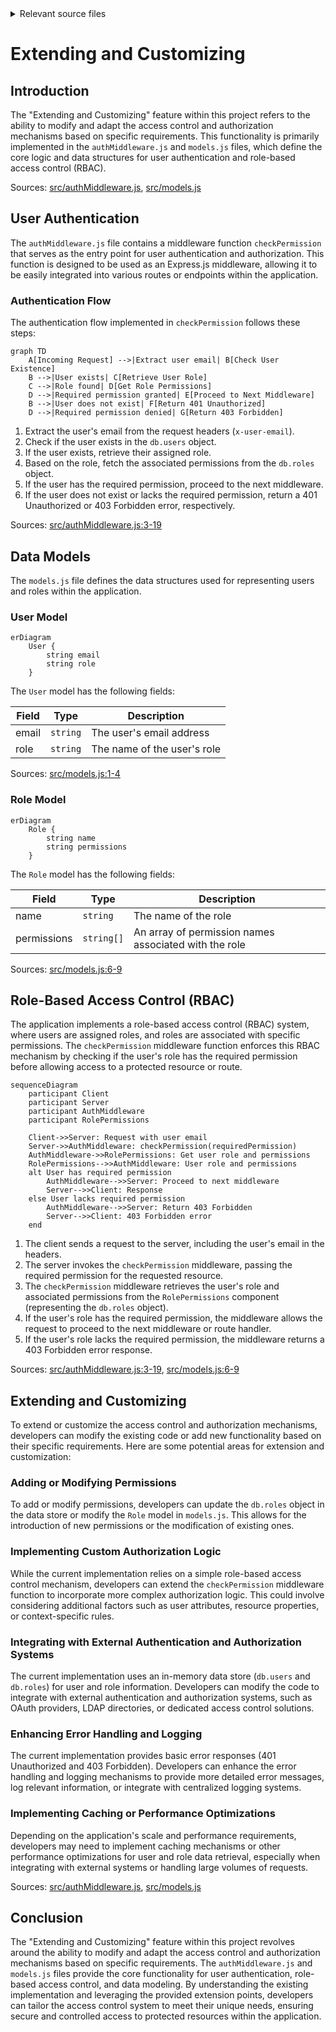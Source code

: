 <details>
<summary>Relevant source files</summary>

The following files were used as context for generating this wiki page:

- [src/authMiddleware.js](https://github.com/aanickode/access-control-service/blob/main/src/authMiddleware.js)
- [src/models.js](https://github.com/aanickode/access-control-service/blob/main/src/models.js)
</details>

# Extending and Customizing

## Introduction

The "Extending and Customizing" feature within this project refers to the ability to modify and adapt the access control and authorization mechanisms based on specific requirements. This functionality is primarily implemented in the `authMiddleware.js` and `models.js` files, which define the core logic and data structures for user authentication and role-based access control (RBAC).

Sources: [src/authMiddleware.js](), [src/models.js]()

## User Authentication

The `authMiddleware.js` file contains a middleware function `checkPermission` that serves as the entry point for user authentication and authorization. This function is designed to be used as an Express.js middleware, allowing it to be easily integrated into various routes or endpoints within the application.

### Authentication Flow

The authentication flow implemented in `checkPermission` follows these steps:

```mermaid
graph TD
    A[Incoming Request] -->|Extract user email| B[Check User Existence]
    B -->|User exists| C[Retrieve User Role]
    C -->|Role found| D[Get Role Permissions]
    D -->|Required permission granted| E[Proceed to Next Middleware]
    B -->|User does not exist| F[Return 401 Unauthorized]
    D -->|Required permission denied| G[Return 403 Forbidden]
```

1. Extract the user's email from the request headers (`x-user-email`).
2. Check if the user exists in the `db.users` object.
3. If the user exists, retrieve their assigned role.
4. Based on the role, fetch the associated permissions from the `db.roles` object.
5. If the user has the required permission, proceed to the next middleware.
6. If the user does not exist or lacks the required permission, return a 401 Unauthorized or 403 Forbidden error, respectively.

Sources: [src/authMiddleware.js:3-19]()

## Data Models

The `models.js` file defines the data structures used for representing users and roles within the application.

### User Model

```mermaid
erDiagram
    User {
        string email
        string role
    }
```

The `User` model has the following fields:

| Field | Type     | Description                  |
|-------|----------|------------------------------|
| email | `string` | The user's email address     |
| role  | `string` | The name of the user's role  |

Sources: [src/models.js:1-4]()

### Role Model

```mermaid
erDiagram
    Role {
        string name
        string permissions
    }
```

The `Role` model has the following fields:

| Field       | Type       | Description                                    |
|-------------|------------|------------------------------------------------|
| name        | `string`   | The name of the role                           |
| permissions | `string[]` | An array of permission names associated with the role |

Sources: [src/models.js:6-9]()

## Role-Based Access Control (RBAC)

The application implements a role-based access control (RBAC) system, where users are assigned roles, and roles are associated with specific permissions. The `checkPermission` middleware function enforces this RBAC mechanism by checking if the user's role has the required permission before allowing access to a protected resource or route.

```mermaid
sequenceDiagram
    participant Client
    participant Server
    participant AuthMiddleware
    participant RolePermissions

    Client->>Server: Request with user email
    Server->>AuthMiddleware: checkPermission(requiredPermission)
    AuthMiddleware->>RolePermissions: Get user role and permissions
    RolePermissions-->>AuthMiddleware: User role and permissions
    alt User has required permission
        AuthMiddleware-->>Server: Proceed to next middleware
        Server-->>Client: Response
    else User lacks required permission
        AuthMiddleware-->>Server: Return 403 Forbidden
        Server-->>Client: 403 Forbidden error
    end
```

1. The client sends a request to the server, including the user's email in the headers.
2. The server invokes the `checkPermission` middleware, passing the required permission for the requested resource.
3. The `checkPermission` middleware retrieves the user's role and associated permissions from the `RolePermissions` component (representing the `db.roles` object).
4. If the user's role has the required permission, the middleware allows the request to proceed to the next middleware or route handler.
5. If the user's role lacks the required permission, the middleware returns a 403 Forbidden error response.

Sources: [src/authMiddleware.js:3-19](), [src/models.js:6-9]()

## Extending and Customizing

To extend or customize the access control and authorization mechanisms, developers can modify the existing code or add new functionality based on their specific requirements. Here are some potential areas for extension and customization:

### Adding or Modifying Permissions

To add or modify permissions, developers can update the `db.roles` object in the data store or modify the `Role` model in `models.js`. This allows for the introduction of new permissions or the modification of existing ones.

### Implementing Custom Authorization Logic

While the current implementation relies on a simple role-based access control mechanism, developers can extend the `checkPermission` middleware function to incorporate more complex authorization logic. This could involve considering additional factors such as user attributes, resource properties, or context-specific rules.

### Integrating with External Authentication and Authorization Systems

The current implementation uses an in-memory data store (`db.users` and `db.roles`) for user and role information. Developers can modify the code to integrate with external authentication and authorization systems, such as OAuth providers, LDAP directories, or dedicated access control solutions.

### Enhancing Error Handling and Logging

The current implementation provides basic error responses (401 Unauthorized and 403 Forbidden). Developers can enhance the error handling and logging mechanisms to provide more detailed error messages, log relevant information, or integrate with centralized logging systems.

### Implementing Caching or Performance Optimizations

Depending on the application's scale and performance requirements, developers may need to implement caching mechanisms or other performance optimizations for user and role data retrieval, especially when integrating with external systems or handling large volumes of requests.

Sources: [src/authMiddleware.js](), [src/models.js]()

## Conclusion

The "Extending and Customizing" feature within this project revolves around the ability to modify and adapt the access control and authorization mechanisms based on specific requirements. The `authMiddleware.js` and `models.js` files provide the core functionality for user authentication, role-based access control, and data modeling. By understanding the existing implementation and leveraging the provided extension points, developers can tailor the access control system to meet their unique needs, ensuring secure and controlled access to protected resources within the application.
